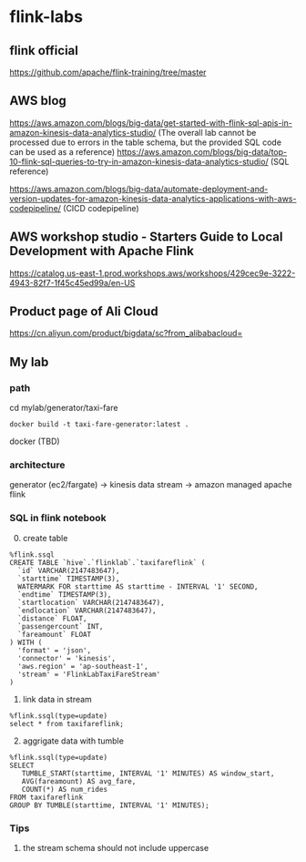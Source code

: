 # flink-labs
## flink official
https://github.com/apache/flink-training/tree/master

## AWS blog
https://aws.amazon.com/blogs/big-data/get-started-with-flink-sql-apis-in-amazon-kinesis-data-analytics-studio/ (The overall lab cannot be processed due to errors in the table schema, but the provided SQL code can be used as a reference)
https://aws.amazon.com/blogs/big-data/top-10-flink-sql-queries-to-try-in-amazon-kinesis-data-analytics-studio/   (SQL reference)

https://aws.amazon.com/blogs/big-data/automate-deployment-and-version-updates-for-amazon-kinesis-data-analytics-applications-with-aws-codepipeline/ (CICD codepipeline)

## AWS workshop studio - Starters Guide to Local Development with Apache Flink
https://catalog.us-east-1.prod.workshops.aws/workshops/429cec9e-3222-4943-82f7-1f45c45ed99a/en-US

## Product page of Ali Cloud
https://cn.aliyun.com/product/bigdata/sc?from_alibabacloud=

## My lab

### path
cd mylab/generator/taxi-fare

```
docker build -t taxi-fare-generator:latest .
```

docker (TBD)


### architecture
generator (ec2/fargate) -> kinesis data stream -> amazon managed apache flink 

### SQL in flink notebook
0. create table
```
%flink.ssql
CREATE TABLE `hive`.`flinklab`.`taxifareflink` (
  `id` VARCHAR(2147483647),
  `starttime` TIMESTAMP(3),
  WATERMARK FOR starttime AS starttime - INTERVAL '1' SECOND,
  `endtime` TIMESTAMP(3),
  `startlocation` VARCHAR(2147483647),
  `endlocation` VARCHAR(2147483647),
  `distance` FLOAT,
  `passengercount` INT,
  `fareamount` FLOAT
) WITH (
  'format' = 'json',
  'connector' = 'kinesis',
  'aws.region' = 'ap-southeast-1',
  'stream' = 'FlinkLabTaxiFareStream'
)
```

1. link data in stream
```
%flink.ssql(type=update)
select * from taxifareflink;
```

2. aggrigate data with tumble

```
%flink.ssql(type=update)
SELECT 
   TUMBLE_START(starttime, INTERVAL '1' MINUTES) AS window_start,
   AVG(fareamount) AS avg_fare, 
   COUNT(*) AS num_rides
FROM taxifareflink
GROUP BY TUMBLE(starttime, INTERVAL '1' MINUTES); 
```

### Tips
1. the stream schema should not include uppercase 